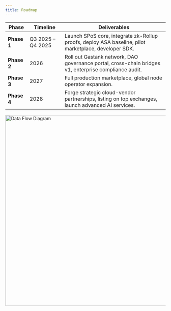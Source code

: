 ```yaml
---
title: Roadmap
---
```



| **Phase**  | **Timeline**         | **Deliverables**                                                                                 |
|------------|----------------------|------------------------------------------------------------------------------------------------|
| **Phase 1** | Q3 2025 – Q4 2025    | Launch SPoS core, integrate zk-Rollup proofs, deploy ASA baseline, pilot marketplace, developer SDK. |
| **Phase 2** | 2026                 | Roll out Gastank network, DAO governance portal, cross-chain bridges v1, enterprise compliance audit. |
| **Phase 3** | 2027                 | Full production marketplace, global node operator expansion.   |
| **Phase 4** | 2028                 | Forge strategic cloud-vendor partnerships, listing on top exchanges, launch advanced AI services. |

<img src="/img/roadmap_diagram.png" alt="Data Flow Diagram" width="600" height="600" />

